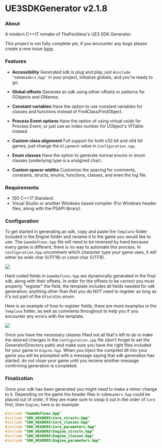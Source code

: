 # UE3SDKGenerator v2.1.8

### About

A  modern C++17 remake of TheFeckless's UE3 SDK Generator.

This project is not fully complete yet, if you encounter any bugs please create a new issue [here](https://github.com/ItsBranK/UE3SDKGenerator/issues).

### Features

- **Accessibility**
Generated sdk is plug and play, just `#include "SdkHeaders.hpp"` in your project, initialize globals, and you're ready to go.

- **Global offsets**
Generate an sdk using either offsets or patterns for GObjects and GNames.

- **Constant variables**
Have the option to use constant variables for classes and functions instead of FindClass/FindObject.

- **Process Event options**
Have the option of using virtual voids for Process Event, or just use an index number for UObject's VfTable instead.

- **Custom class alignment**
Full support for both x32 bit and x64 bit games, just change the `Alignment` value in `Configuration.cpp`.

- **Enum classes**
Have the option to generate normal enums or enum classes (underlying type is a unsigned char).

- **Custom spacer widths**
Customize the spacing for comments, constants, structs, enums, functions, classes, and even the log file.

### Requirements

- ISO C++17 Standard.
- Visual Studio or another Windows based compiler (For Windows header files, along with the PSAPI library).

### Configuration

To get started in generating an sdk, copy  and paste the `Template` folder included in the Engine folder and rename it to the game you would like to use. The `GameDefines.hpp` file will need to be reversed by hand because every game is different, there is no way to automate this process. In `Configuration.hpp` uncomment which character type your game uses, it will either be wide char (UTF16) or const char (UTF8).

![](https://i.imgur.com/gbIfB3R.png)

Hard coded fields in `GameDefines.hpp` are dynamically generated in the final sdk, along with their offsets. In order for the offsets to be correct you must property "register" the field, the template includes all fields needed for sdk generation; anything other than that you do NOT need to register as long as it's not part of the `EFieldIds` enum.

Here is an example of how to register fields, there are more examples in the `Template` folder, as well as comments throughout to help you if you encounter any errors with the template.

![](https://i.imgur.com/qbTOPWd.png)

Once you have the necessary classes filled out all that's left to do is make the desired changes in the `Configuration.cpp` file (don't forget to set the GeneratorDirectory path) and make sure you have the right files included for your game in `Engine.hpp`. When you inject the compiled dll into your game you will be prompted with a message saying that sdk generation has started, do not close your game until you recieve another message confirming generation is completed.

### Finalization

Once your sdk has been generated you might need to make a minor change to it. Depending on the game the header files in `SdkHeaders.hpp` could be placed out of order, if they are make sure to swap it out in the order of `Core` first, then `Engine`; here is an example:

```cpp
#include "GameDefines.hpp"
#include "SDK_HEADERS\Core_structs.hpp"
#include "SDK_HEADERS\Core_classes.hpp"
#include "SDK_HEADERS\Core_parameters.hpp"
#include "SDK_HEADERS\Engine_structs.hpp"
#include "SDK_HEADERS\Engine_classes.hpp"
#include "SDK_HEADERS\Engine_parameters.hpp"
```
